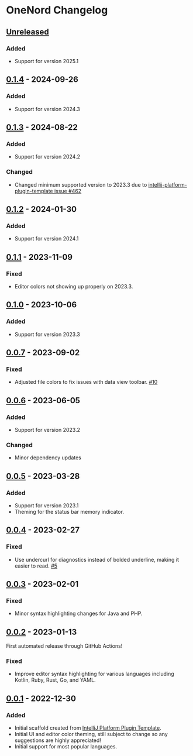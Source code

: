 <!-- Keep a Changelog guide -> https://keepachangelog.com -->

# OneNord Changelog

## [Unreleased]

### Added

- Support for version 2025.1

## [0.1.4] - 2024-09-26

### Added

- Support for version 2024.3

## [0.1.3] - 2024-08-22

### Added

- Support for version 2024.2

### Changed

- Changed minimum supported version to 2023.3 due to [intellij-platform-plugin-template issue #462](https://github.com/JetBrains/intellij-platform-plugin-template/issues/462)

## [0.1.2] - 2024-01-30

### Added

- Support for version 2024.1

## [0.1.1] - 2023-11-09

### Fixed

- Editor colors not showing up properly on 2023.3.

## [0.1.0] - 2023-10-06

### Added

- Support for version 2023.3

## [0.0.7] - 2023-09-02

### Fixed

- Adjusted file colors to fix issues with data view toolbar. [#10](https://github.com/rmehri01/onenord-jetbrains/issues/10)

## [0.0.6] - 2023-06-05

### Added

- Support for version 2023.2

### Changed

- Minor dependency updates

## [0.0.5] - 2023-03-28

### Added

- Support for version 2023.1
- Theming for the status bar memory indicator.

## [0.0.4] - 2023-02-27

### Fixed

- Use undercurl for diagnostics instead of bolded underline, making it easier to read. [#5](https://github.com/rmehri01/onenord-jetbrains/issues/5)

## [0.0.3] - 2023-02-01

### Fixed

- Minor syntax highlighting changes for Java and PHP.

## [0.0.2] - 2023-01-13

First automated release through GitHub Actions!

### Fixed

- Improve editor syntax highlighting for various languages including Kotlin, Ruby, Rust, Go, and YAML.

## [0.0.1] - 2022-12-30

### Added

- Initial scaffold created from [IntelliJ Platform Plugin Template](https://github.com/JetBrains/intellij-platform-plugin-template).
- Initial UI and editor color theming, still subject to change so any suggestions are highly appreciated!
- Initial support for most popular languages.

[Unreleased]: https://github.com/rmehri01/onenord-jetbrains/compare/v0.1.4...HEAD
[0.1.4]: https://github.com/rmehri01/onenord-jetbrains/compare/v0.1.3...v0.1.4
[0.1.3]: https://github.com/rmehri01/onenord-jetbrains/compare/v0.1.2...v0.1.3
[0.1.2]: https://github.com/rmehri01/onenord-jetbrains/compare/v0.1.1...v0.1.2
[0.1.1]: https://github.com/rmehri01/onenord-jetbrains/compare/v0.1.0...v0.1.1
[0.1.0]: https://github.com/rmehri01/onenord-jetbrains/compare/v0.0.7...v0.1.0
[0.0.7]: https://github.com/rmehri01/onenord-jetbrains/compare/v0.0.6...v0.0.7
[0.0.6]: https://github.com/rmehri01/onenord-jetbrains/compare/v0.0.5...v0.0.6
[0.0.5]: https://github.com/rmehri01/onenord-jetbrains/compare/v0.0.4...v0.0.5
[0.0.4]: https://github.com/rmehri01/onenord-jetbrains/compare/v0.0.3...v0.0.4
[0.0.3]: https://github.com/rmehri01/onenord-jetbrains/compare/v0.0.2...v0.0.3
[0.0.2]: https://github.com/rmehri01/onenord-jetbrains/compare/v0.0.1...v0.0.2
[0.0.1]: https://github.com/rmehri01/onenord-jetbrains/commits/v0.0.1
